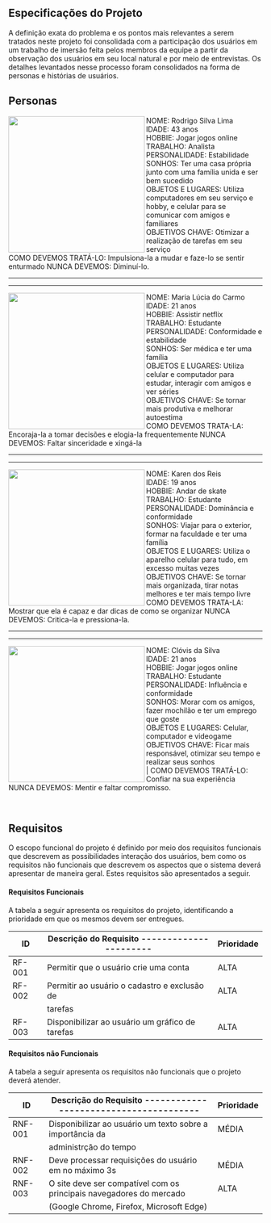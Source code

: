 ## Especificações do Projeto
A definição exata do problema e os pontos mais relevantes a serem tratados neste projeto foi consolidada com a participação dos usuários em um trabalho de imersão feita pelos membros da equipe a partir da observação dos usuários em seu local natural e por meio de entrevistas. Os detalhes levantados nesse processo foram consolidados na forma de personas e histórias de usuários.

## Personas 

<a href="url"><img src="https://user-images.githubusercontent.com/89615793/135789763-70af299d-3138-4086-a863-9b5e1bf2a7ef.jpg" align="left" height="270" width="270" ></a>


NOME: Rodrigo Silva Lima              
IDADE: 43 anos             
HOBBIE: Jogar jogos online              
TRABALHO: Analista            
PERSONALIDADE: Estabilidade        
SONHOS: Ter uma casa própria junto com uma família unida e ser bem sucedido              
OBJETOS E LUGARES: Utiliza computadores em seu serviço e hobby, e celular para se comunicar
com amigos e familiares  
OBJETIVOS CHAVE: Otimizar a realização de tarefas em seu serviço     
COMO DEVEMOS TRATÁ-LO: Impulsiona-la a mudar e faze-lo se sentir enturmado
NUNCA DEVEMOS: Diminuí-lo.

____________________________________________________________________________________
____________________________________________________________________________________



<a href="url"><img src="https://user-images.githubusercontent.com/89615793/135790720-90ced8d7-6394-4e95-a9ff-b10393bbd5de.jpg" align="left" height="270" width="270" ></a>


NOME: Maria Lúcia do Carmo              
IDADE: 21 anos              
HOBBIE: Assistir netflix              
TRABALHO: Estudante            
PERSONALIDADE: Conformidade e estabilidade       
SONHOS: Ser médica e ter uma família               
OBJETOS E LUGARES: Utiliza celular e computador para estudar, interagir com amigos e ver séries    
OBJETIVOS CHAVE: Se tornar mais produtiva e melhorar autoestima     
COMO DEVEMOS TRATA-LA: Encoraja-la a tomar decisões e elogia-la frequentemente
NUNCA DEVEMOS: Faltar sinceridade e xingá-la 
</br>

____________________________________________________________________________________
____________________________________________________________________________________



<a href="url"><img src="https://user-images.githubusercontent.com/89615793/135790514-327ce7e0-8228-4c33-a398-0c996cee48e8.jpg" align="left" height="270" width="270" ></a>

NOME: Karen dos Reis                 
IDADE: 19 anos                
HOBBIE: Andar de skate              
TRABALHO: Estudante           
PERSONALIDADE: Dominância e conformidade       
SONHOS: Viajar para o exterior, formar na faculdade e ter uma família              
OBJETOS E LUGARES: Utiliza o aparelho celular para tudo, em excesso muitas vezes  
OBJETIVOS CHAVE: Se tornar mais organizada, tirar notas melhores e ter mais tempo livre  
COMO DEVEMOS TRATA-LA: Mostrar que ela é capaz e dar dicas de como se organizar
NUNCA DEVEMOS: Critica-la e pressiona-la.
</br>
____________________________________________________________________________________
____________________________________________________________________________________

<a href="url"><img src="https://user-images.githubusercontent.com/89615793/135794230-762780c2-995f-49a1-a49e-df9e1633fb4d.png" align="left" height="270" width="270" ></a>

NOME: Clóvis da Silva </br>
IDADE: 21 anos </br>
HOBBIE: Jogar jogos online </br>
TRABALHO: Estudante </br>
PERSONALIDADE: Influência e conformidade </br>
SONHOS: Morar com os amigos, fazer mochilão e ter um emprego que goste </br>
OBJETOS E LUGARES: Celular, computador e videogame </br>
OBJETIVOS CHAVE: Ficar mais responsável, otimizar seu tempo e realizar seus sonhos </br>  |
COMO DEVEMOS TRATÁ-LO: Confiar na sua experiência </br>
NUNCA DEVEMOS: Mentir e faltar compromisso. </br>

</br>

## Requisitos
O escopo funcional do projeto é definido por meio dos requisitos funcionais que descrevem as possibilidades interação dos usuários, bem como os requisitos não funcionais que descrevem os aspectos que o sistema deverá apresentar de maneira geral. Estes requisitos são apresentados a seguir.

#### Requisitos Funcionais
A tabela a seguir apresenta os requisitos do projeto, identificando a prioridade em que os mesmos devem ser entregues.

|ID    | Descrição do Requisito  ----------------------  | Prioridade |
|------|-----------------------------------------------  |----   |
|RF-001| Permitir que o usuário crie uma conta           | ALTA  | 
|RF-002| Permitir ao usuário o cadastro e exclusão de    | ALTA  |
|      | tarefas                                         |       |
|RF-003| Disponibilizar ao usuário um gráfico de tarefas | ALTA  |
      

#### Requisitos não Funcionais
A tabela a seguir apresenta os requisitos não funcionais que o projeto deverá atender.

|ID     | Descrição do Requisito  ---------------------------------------    |Prioridade |
|-------|----------------------------------------------------------------    |------|
|RNF-001| Disponibilizar ao usuário um texto sobre a importância da          |MÉDIA |
|       | administrção do tempo                                               |      |
|RNF-002| Deve processar requisições do usuário em no máximo 3s              |MÉDIA | 
|RNF-003| O site deve ser compatível com os principais navegadores do mercado|ALTA  |
|       |   (Google Chrome, Firefox, Microsoft Edge)                         |      |
